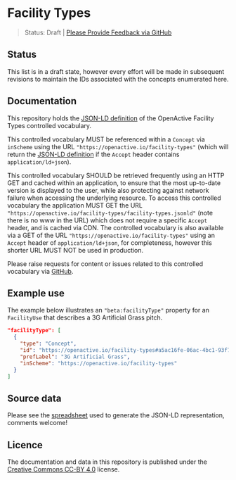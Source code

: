 # Facility Types

> Status: Draft | [Please Provide Feedback via GitHub](https://github.com/openactive/facility-types/issues)

## Status

This list is in a draft state, however every effort will be made in subsequent revisions to maintain the IDs associated with the concepts enumerated here.

## Documentation

This repository holds the [JSON-LD definition](https://openactive.io/facility-types/facility-types.jsonld) of the OpenActive Facility Types controlled vocabulary.

This controlled vocabulary MUST be referenced within a `Concept` via `inScheme` using the URL `"https://openactive.io/facility-types"` (which will return the [JSON-LD definition](https://openactive.io/facility-types/facility-types.jsonld) if the `Accept` header contains `application/ld+json`).

This controlled vocabulary SHOULD be retrieved frequently using an HTTP GET and cached within an application, to ensure that the most up-to-date version is displayed to the user, while also protecting against network failure when accessing the underlying resource. To access this controlled vocabulary the application MUST GET the URL `"https://openactive.io/facility-types/facility-types.jsonld"` (note there is no www in the URL) which does not require a specific `Accept` header, and is cached via CDN. The controlled vocabulary is also available via a GET of the URL `"https://openactive.io/facility-types"` using an `Accept` header of `application/ld+json`, for completeness, however this shorter URL MUST NOT be used in production.

Please raise requests for content or issues related to this controlled vocabulary via [GitHub](https://github.com/openactive/facility-types/issues). 

## Example use

The example below illustrates an `"beta:facilityType"` property for an `FacilityUse` that describes a 3G Artificial Grass pitch.

```json
"facilityType": [
  {
    "type": "Concept",
    "id": "https://openactive.io/facility-types#a5ac16fe-06ac-4bc1-93f7-69ff3bfcf3b9",
    "prefLabel": "3G Artificial Grass",
    "inScheme": "https://openactive.io/facility-types"
  }
]
```

## Source data

Please see the [spreadsheet](https://docs.google.com/spreadsheets/d/1ZZ1J13Ry3y8p5nA2Voady98A3dZocvGebuNu1PYIveI/edit#gid=0) used to generate the JSON-LD representation, comments welcome!


## Licence

The documentation and data in this repository is published under the [Creative Commons CC-BY 4.0](https://creativecommons.org/licenses/by/4.0/) license.


